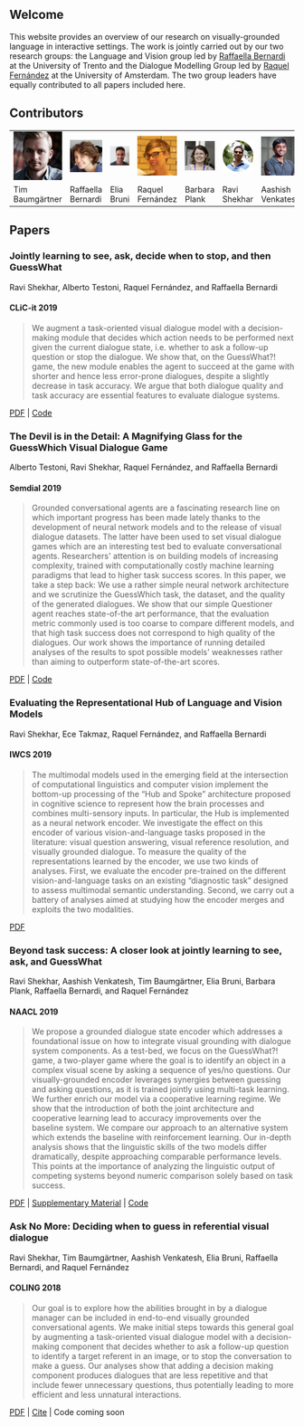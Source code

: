 ## Welcome

This website provides an overview of our research on visually-grounded language in interactive settings. The work is jointly carried out by our two research groups: the Language and Vision group led by [Raffaella Bernardi](http://disi.unitn.it/~bernardi/) at the University of Trento and the Dialogue Modelling Group led by [Raquel Fernández](https://staff.fnwi.uva.nl/r.fernandezrovira/) at the University of Amsterdam. The two group leaders have equally contributed to all papers included here.

## Contributors

<table id='contributor-table'>
  <tr>
    <td>
      <img class="headshots" src='images/tim.jpg' alt='Tim Baumg&auml;rtner'>
    </td>
    <td>
      <img class="headshots" src='images/raffa.jpg' alt='Raffaella Bernardi'>
    </td>
    <td>
      <img class="headshots" src='images/elia.jpg' alt='Elia Bruni'>
    </td>
    <td>
      <img class="headshots" src='images/raquel.jpg' alt='Raquel Fern&aacute;ndez'>
    </td>
    <td>
      <img class="headshots" src='images/barbara.png' alt='Barbara Plank'>
    </td>
    <td>
      <img class="headshots" src='images/ravi.jpg' alt='Ravi Shekhar'>
    </td>
    <td>
      <img class="headshots" src='images/aashish2.jpg' alt='Aashish Venkatesh'>
    </td>
  </tr>
  <tr>
    <td>
      <div class='names'>Tim Baumg&auml;rtner</div>
    </td>
    <td>
      <div class='names'>Raffaella Bernardi</div>
    </td>
    <td>
      <div class='names'>Elia Bruni</div>
    </td>
    <td>
      <div class='names'>Raquel Fern&aacute;ndez</div>
    </td>
    <td>
      <div class='names'>Barbara Plank</div>
    </td>
    <td>
      <div class='names'>Ravi Shekhar</div>
    </td>
    <td>
      <div class='names'>Aashish Venkatesh</div>
    </td>
  </tr>
</table>

## Papers


### Jointly learning to see, ask, decide when to stop, and then GuessWhat
Ravi Shekhar, Alberto Testoni, Raquel Fern&aacute;ndez, and Raffaella Bernardi
#### CLiC-it 2019
> We augment a task-oriented visual dialogue model with a decision-making module that decides which action needs to be performed next given the current dialogue state, i.e. whether to ask a follow-up question or stop the dialogue. We show that, on the GuessWhat?! game, the new module enables the agent to succeed at the game with shorter and hence less
error-prone dialogues, despite a slightly decrease in task accuracy. We argue that both dialogue quality and task accuracy are essential features to evaluate dialogue systems.  

[PDF](http://ceur-ws.org/Vol-2481/paper66.pdf) | [Code](https://github.com/shekharRavi/Beyond-Task-Success-NAACL2019)


### The Devil is in the Detail: A Magnifying Glass for the GuessWhich Visual Dialogue Game
Alberto Testoni, Ravi Shekhar, Raquel Fern&aacute;ndez, and Raffaella Bernardi
#### Semdial 2019
> Grounded conversational agents are a fascinating research line on which important progress has been made lately thanks to the development of neural network models and to the release of visual dialogue datasets. The latter have been used to set visual dialogue games which are an interesting test bed to evaluate conversational agents. Researchers' attention is on building models of increasing complexity, trained with computationally costly machine learning paradigms that lead to higher task success scores. In this paper, we take a step back: We use a rather simple neural network architecture and we scrutinize the GuessWhich task, the dataset, and the quality of the generated dialogues. We show that our simple Questioner agent reaches state-of-the art performance, that the evaluation metric commonly used is too coarse to compare different models, and that high task success does not correspond to high quality of the dialogues. Our work shows the importance of running detailed analyses of the results to spot possible models' weaknesses rather than  aiming to outperform state-of-the-art scores. 
  
[PDF](http://semdial.org/anthology/Z19-Testoni_semdial_0005.pdf) | [Code](https://github.com/shekharRavi/The-Devil-is-in-the-Detail-SemDial2019)  


### Evaluating the Representational Hub of Language and Vision Models
Ravi Shekhar, Ece Takmaz, Raquel Fern&aacute;ndez, and Raffaella Bernardi
#### IWCS 2019
> The multimodal models used in the emerging field at the intersection of computational linguistics and computer vision implement the bottom-up processing of the “Hub and Spoke” architecture proposed in cognitive science to represent how the brain processes and combines multi-sensory inputs. In particular, the Hub is implemented as a neural network encoder. We investigate the effect on this encoder of various vision-and-language tasks proposed in the literature: visual question answering, visual reference resolution, and visually grounded dialogue. To measure the quality of the representations learned by the encoder, we use two kinds of analyses. First, we evaluate the encoder pre-trained on the different vision-and-language tasks on an existing “diagnostic task” designed to assess multimodal semantic understanding. Second, we carry out a battery of analyses aimed at studying how the encoder merges and exploits the two modalities.  

[PDF](https://www.aclweb.org/anthology/W19-0418.pdf) 



### Beyond task success: A closer look at jointly learning to see, ask, and GuessWhat
Ravi Shekhar, Aashish Venkatesh, Tim Baumg&auml;rtner, Elia Bruni, Barbara Plank, Raffaella Bernardi, and Raquel Fern&aacute;ndez
#### NAACL 2019
> We propose a grounded dialogue state encoder which addresses a foundational issue on how to integrate visual grounding with dialogue system components. As a test-bed, we focus on the GuessWhat?! game, a two-player game where the goal is to identify an object in a complex visual scene by asking a sequence of yes/no questions. Our visually-grounded encoder leverages synergies between guessing and asking questions, as it is trained jointly using multi-task learning. We further enrich our model via a cooperative learning regime. We show that the introduction of both the joint architecture and cooperative learning lead to accuracy improvements over the baseline system. We compare our approach to an alternative system which extends the baseline with reinforcement learning. Our in-depth analysis shows that the linguistic skills of the two models differ dramatically, despite approaching comparable performance levels. This points at the importance of analyzing the linguistic output of competing systems beyond numeric comparison solely based on task success.  

[PDF](https://arxiv.org/abs/1809.03408) | [Supplementary Material](https:vista-unitn-uva.github.io/jointly_supplementary.pdf) | [Code](https://github.com/shekharRavi/Beyond-Task-Success-NAACL2019)  

### Ask No More: Deciding when to guess in referential visual dialogue
Ravi Shekhar, Tim Baumg&auml;rtner, Aashish Venkatesh, Elia Bruni, Raffaella Bernardi, and Raquel Fern&aacute;ndez
#### COLING 2018
> Our goal is to explore how the abilities brought in by a dialogue manager can be included in end-to-end visually grounded conversational agents. We make initial steps towards this general goal by augmenting a task-oriented visual dialogue model with a decision-making component that decides whether to ask a follow-up question to identify a target referent in an image, or to stop the conversation to make a guess. Our analyses show that adding a decision making component produces dialogues that are less repetitive and that include fewer unnecessary questions, thus potentially leading to more efficient and less unnatural interactions. 

[PDF](http://aclweb.org/anthology/C18-1104) | [Cite](https://aclanthology.info/papers/C18-1104/c18-1104.bib) | Code coming soon
